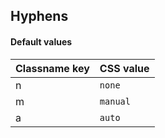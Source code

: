 ## Hyphens

<!-- <values.hyphens> -->
#### Default values
|Classname key|CSS value   |
|-------------|------------|
|n            |```none```  |
|m            |```manual```|
|a            |```auto```  |

<!-- </values.hyphens> -->


<!-- <variants.hyphens> -->

<!-- </variants.hyphens> -->
